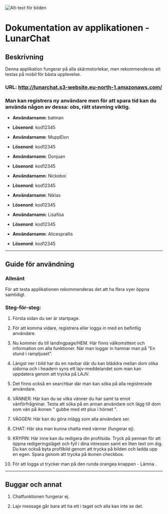 ![Alt-text för bilden](https://lunarchat-profile-images.s3.eu-north-1.amazonaws.com/profile-pictures/image+27.jpg)


# Dokumentation av applikationen - LunarChat

## Beskrivning
Denna applikation fungerar på alla skärmstorlekar, men rekommenderas att testas på mobil för bästa upplevelse.

### URL: http://lunarchat.s3-website.eu-north-1.amazonaws.com/


### Man kan registrera ny användare men för att spara tid kan du använda någon av dessa: obs, rätt stavning viktig.
- **Användarnamn**: batman  
- **Lösenord**: kod12345

- **Användarnamn**: MuppElon  
- **Lösenord**: kod12345
  
- **Användarnamn**: Donjuan  
- **Lösenord**: kod12345

- **Användarnamn**: Nickeboi  
- **Lösenord**: kod12345

- **Användarnamn**: Niklas  
- **Lösenord**: kod12345

- **Användarnamn**: Lisafisa 
- **Lösenord**: kod12345

- **Användarnamn**: Alicesprallis  
- **Lösenord**: kod12345

---

## Guide för användning

### Allmänt
För att testa applikationen rekommenderas det att ha flera vyer öppna samtidigt.

### Steg-för-steg:

   1. Första sidan du ser är startpage.
      
   3. För att komma vidare, registrera eller logga in med en befintlig användare.

   4. Nu kommer du till landingpage/HEM. Här finns välkomsttext och information om alla funktioner. När man loggar in hamnar man på "En stund i rampljuset".
      
   5. Längst ner i bild har du en navbar där du kan bläddra mellan dom olika sidorna och i headern syns ett lajv-meddelandet som man kan uppdatera genom att trycka på LAJV.

   6. Det finns också en searchbar där man kan söka på alla registrerade användare.
      
   7. VÄNNER: Här kan du se vilka vänner du har samt ta emot vänförfrågninar. Testa att söka på en annan användare och lägg till dom som vän på ikonen " gubbe med ett plux i hörnet ".

   8. VÄGGEN: Här kan du göra inlägg som alla användare ser.
      
   9. CHAT: Här ska man kunna chatta med vänner (fungerar ej).

   10. KRYPIN: Här inne kan du redigera din profilsida. Tryck på pennan för att öppna redigeringsläget och fyll i dina intressen samt en liten text om dig. Du kan också byta profilbild genom att trycka på bilden och ladda upp en egen. Spara genom att trycka på ikonen checkbox.

   11. För att logga ut trycker man på den runda orangea knappen - Lämna .  


---


## Buggar och annat

1. Chatfunktionen fungerar ej.

2. Lajv message går bara att ha ett i taget och alla kan inte se det.
